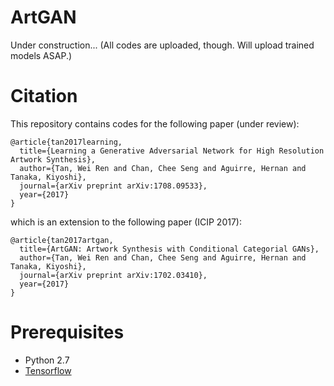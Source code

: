 # ArtGAN

Under construction... (All codes are uploaded, though. Will upload trained models ASAP.)

# Citation
This repository contains codes for the following paper (under review):

```
@article{tan2017learning,
  title={Learning a Generative Adversarial Network for High Resolution Artwork Synthesis},
  author={Tan, Wei Ren and Chan, Chee Seng and Aguirre, Hernan and Tanaka, Kiyoshi},
  journal={arXiv preprint arXiv:1708.09533},
  year={2017}
}
```
which is an extension to the following paper (ICIP 2017): 
```
@article{tan2017artgan,
  title={ArtGAN: Artwork Synthesis with Conditional Categorial GANs},
  author={Tan, Wei Ren and Chan, Chee Seng and Aguirre, Hernan and Tanaka, Kiyoshi},
  journal={arXiv preprint arXiv:1702.03410},
  year={2017}
}
```

# Prerequisites
- Python 2.7
- [Tensorflow](https://github.com/tensorflow/tensorflow.git)
